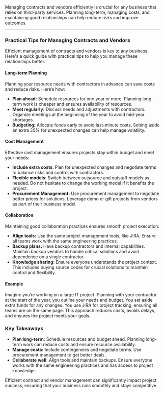 Managing contracts and vendors efficiently is crucial for any business that relies on third-party services. Planning long-term, managing costs, and maintaining good relationships can help reduce risks and improve outcomes.

---

### Practical Tips for Managing Contracts and Vendors

Efficient management of contracts and vendors is key to any business. Here's a quick guide with practical tips to help you manage these relationships better.

#### Long-term Planning
Planning your resource needs with contractors in advance can save costs and reduce risks. Here’s how:
- **Plan ahead:** Schedule resources for one year or more. Planning long-term work is cheaper and ensures availability of resources.
- **Meet regularly:** Discuss needs and adjustments with contractors. Organize meetings at the beginning of the year to avoid mid-year shortages.
- **Budgeting:** Allocate funds early to avoid last-minute costs. Setting aside an extra 30% for unexpected changes can help manage volatility.

#### Cost Management
Effective cost management ensures projects stay within budget and meet your needs:
- **Include extra costs:** Plan for unexpected changes and negotiate terms to balance risks and control with contractors.
- **Flexible models:** Switch between outsource and outstaff models as needed. Do not hesitate to change the working model if it benefits the project.
- **Procurement Management:** Use procurement management to negotiate better prices for solutions. Leverage demo or gift projects from vendors as part of their business model.

#### Collaboration
Maintaining good collaboration practices ensures smooth project execution:
- **Align tools:** Use the same project management tools, like JIRA. Ensure all teams work with the same engineering practices.
- **Backup plans:** Have backup contractors and internal capabilities. Maintain backup vendors to handle critical solutions and avoid dependence on a single contractor.
- **Knowledge sharing:** Ensure everyone understands the project context. This includes buying source codes for crucial solutions to maintain control and flexibility.

#### Example
Imagine you’re working on a large IT project. Planning with your contractor at the start of the year, you outline your needs and budget. You set aside extra funds for any changes. You use JIRA for project tracking, ensuring all teams are on the same page. This approach reduces costs, avoids delays, and ensures the project meets your goals.

### Key Takeaways
- **Plan long-term:** Schedule resources and budget ahead. Planning long-term work can reduce costs and ensure resource availability.
- **Manage costs:** Include contingencies and negotiate terms. Use procurement management to get better deals.
- **Collaborate well:** Align tools and maintain backups. Ensure everyone works with the same engineering practices and has access to project knowledge.

Efficient contract and vendor management can significantly impact project success, ensuring that your business runs smoothly and stays competitive.
